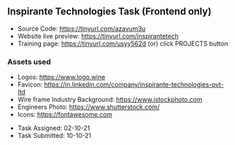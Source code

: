 ## Inspirante Technologies Task (Frontend only)

- Source Code: https://tinyurl.com/azavum3u
- Website live preview: https://tinyurl.com/inspirantetech 
- Training page: https://tinyurl.com/usyy562d (or) click PROJECTS button

### Assets used
- Logos: https://www.logo.wine
- Favicon: https://in.linkedin.com/company/inspirante-technologies-pvt-ltd
- Wire frame Industry Background: https://www.istockphoto.com
- Engineers Photo: https://www.shutterstock.com/
- Icons: https://fontawesome.com

* Task Assigned: 02-10-21
* Task Submitted: 10-10-21
 
